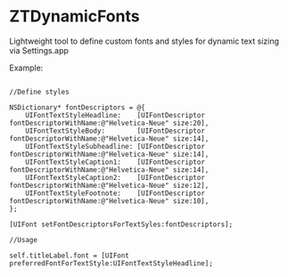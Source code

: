 ZTDynamicFonts
================

Lightweight tool to define custom fonts and styles for dynamic text sizing via Settings.app

Example:
```obj-c

//Define styles

NSDictionary* fontDescriptors = @{
	UIFontTextStyleHeadline:	[UIFontDescriptor fontDescriptorWithName:@"Helvetica-Neue" size:20],
	UIFontTextStyleBody:		[UIFontDescriptor fontDescriptorWithName:@"Helvetica-Neue" size:14],
	UIFontTextStyleSubheadline:	[UIFontDescriptor fontDescriptorWithName:@"Helvetica-Neue" size:14],
	UIFontTextStyleCaption1:	[UIFontDescriptor fontDescriptorWithName:@"Helvetica-Neue" size:14],
	UIFontTextStyleCaption2:	[UIFontDescriptor fontDescriptorWithName:@"Helvetica-Neue" size:12],
	UIFontTextStyleFootnote:	[UIFontDescriptor fontDescriptorWithName:@"Helvetica-Neue" size:10],
};

[UIFont setFontDescriptorsForTextSyles:fontDescriptors];

//Usage

self.titleLabel.font = [UIFont preferredFontForTextStyle:UIFontTextStyleHeadline];


```
